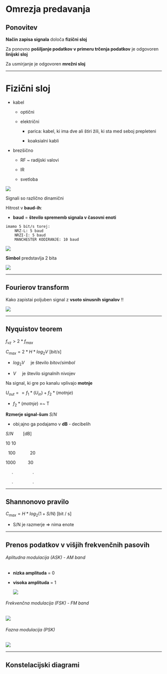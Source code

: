 # Omrezja predavanja

## Ponovitev

**Način zapisa signala** določa **fizični sloj**

Za ponovno **pošiljanje podatkov v primeru trčenja podatkov** je odgovoren **linijski sloj** 

Za usmirjanje je odgovoren **mrežni sloj**

---

# Fizični sloj

* kabel
  
  * optični
  
  * električni
    
    * parica: kabel, ki ima dve ali štiri žili, ki sta med seboj prepleteni
    
    * koaksialni kabli

* brezšično
  
  * RF ~ radijski valovi
  
  * IR
  
  * svetloba

![](.\2022-03-08-10-10-53-image.png)

Signali so različno dinamični

Hitrost v **baud-ih**:

* **baud** = **število sprememb signala v časovni enoti**

```
imamo 5 bit/s torej:
    NRZ-L: 5 baud
    NRZI-I: 5 baud
    MANCHESTER KODIRANJE: 10 baud
```

![](.\2022-03-08-10-22-58-image.png)

**Simbol** predstavlja 2 bita

![](.\2022-03-08-10-23-12-image.png)

---

## Fourierov transform

Kako zapistai poljuben signal z **vsoto sinusnih signalov** !!

![](.\2022-03-08-10-55-57-image.png)

---

## Nyquistov teorem

$f_{vz}>2*f_{max}$

$C_{max}=2*H*log_{2}V$ [$bit/s$]

* $log_{2}V$     je število $bitov / simbol$

* $V$             je število signalnih nivojev 

Na signal, ki gre po kanalu vplivajo **motnje**

$U_{out} == f_{1}*(U_{in}) + f_{2}*(motnje)$

* $f_{2}*(motnje)$  =~ T

**Rzmerje signal-šum** $S/N$

* obi;ajno ga podajamo v **dB** - decibelih

$S/N$        [dB]

   10             10

  100            20

 1000           30

     .                .

     .                .

----

## Shannonovo pravilo

$C_{max}=H*log_{2}(1 + S/N)$ [bit / s]

* S/N je razmerje => nima enote

---

## Prenos podatkov v višjih frekvenčnih pasovih

###### Aplitudna modulacija (ASK) - AM band

* **nizka amplituda**   = 0

* **visoka amplituda** = 1
  
  ![](.\2022-03-08-11-38-00-image.png)

###### Frekvenčna modulacija (FSK) - FM band
  ![](.\2022-03-08-11-43-00-image.png)

###### Fazna modulacija (PSK)
  <img src="./2022-03-08-11-44-00-image.png">

---

## Konstelacijski diagrami
